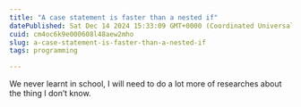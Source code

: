 ```yaml
---
title: "A case statement is faster than a nested if"
datePublished: Sat Dec 14 2024 15:33:09 GMT+0000 (Coordinated Universal Time)
cuid: cm4oc6k9e000608l48aew2mho
slug: a-case-statement-is-faster-than-a-nested-if
tags: programming

---
```


We never learnt in school, I will need to do a lot more of researches about the thing I don’t know.